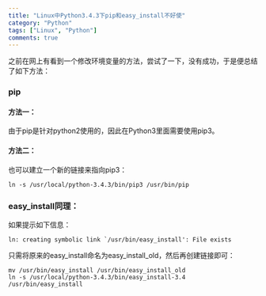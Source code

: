 ```yaml
---
title: "Linux中Python3.4.3下pip和easy_install不好使"
category: "Python"
tags: ["Linux", "Python"]
comments: true
---
```


之前在网上有看到一个修改环境变量的方法，尝试了一下，没有成功，于是便总结了如下方法：  

### pip
#### 方法一：
由于pip是针对python2使用的，因此在Python3里面需要使用pip3。  

<!-- more -->

#### 方法二：
也可以建立一个新的链接来指向pip3：  

    ln -s /usr/local/python-3.4.3/bin/pip3 /usr/bin/pip

### easy_install同理：
如果提示如下信息：  

    ln: creating symbolic link `/usr/bin/easy_install': File exists

只需将原来的easy_install命名为easy_install_old，然后再创建链接即可：  

    mv /usr/bin/easy_install /usr/bin/easy_install_old
    ln -s /usr/local/python-3.4.3/bin/easy_install-3.4 /usr/bin/easy_install